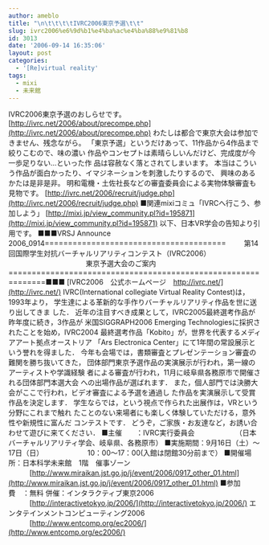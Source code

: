 ```yaml
---
author: ameblo
title: "\n\t\t\t\tIVRC2006東京予選\t\t"
slug: ivrc2006%e6%9d%b1%e4%ba%ac%e4%ba%88%e9%81%b8
id: 3013
date: '2006-09-14 16:35:06'
layout: post
categories:
  - '[Re]virtual reality'
tags:
  - mixi
  - 未来館
---
```


IVRC2006東京予選のおしらせです。 [http://ivrc.net/2006/about/precompe.php](http://ivrc.net/2006/about/precompe.php) わたしは都合で東京大会は参加できません、残念ながら。 「東京予選」というだけあって、11作品から4作品まで絞りこむので、味の濃い 作品やコンセプトは素晴らしいんだけど、完成度が今一歩足りない…といった作 品は容赦なく落とされてしまいます。 本当はこういう作品が面白かったり、イマジネーションを刺激したりするので、 興味のあるかたは是非是非。 明和電機・土佐社長などの審査委員会による実物体験審査も見物です。 [http://ivrc.net/2006/recruit/judge.php](http://ivrc.net/2006/recruit/judge.php) ■関連mixiコミュ「IVRCへ行こう、参加しよう」 [http://mixi.jp/view_community.pl?id=195871](http://mixi.jp/view_community.pl?id=195871) 以下、日本VR学会の告知より引用です。 ■■■VRSJ Announce 2006_0914======================================= 　　 第14回国際学生対抗バーチャルリアリティコンテスト（IVRC2006） 　　　　　　　　　　　東京予選大会のご案内 ==============================================================■■■ [IVRC2006　公式ホームページ　http://ivrc.net/](http://ivrc.net/) IVRC(International collegiate Virtual Reality Contest)は，1993年より， 学生達による革新的な手作りバーチャルリアリティ作品を世に送り出してきま した． 近年の注目すべき成果として，IVRC2005最終選考作品が昨年度に続き，3作品が 米国SIGGRAPH2006 Emerging Technologiesに採択されたことを始め，IVRC2004 最終選考作品「Kobito」が，世界を代表するメディアアート拠点オーストリア 「Ars Electronica Center」にて1年間の常設展示という誉れを得ました． 今年も会場では，書類審査とプレゼンテーション審査の難関を勝ち抜いてきた， 団体部門東京予選作品の実演展示が行われ，第一線のアーティストや学識経験 者による審査が行われ，11月に岐阜県各務原市で開催される団体部門本選大会 への出場作品が選ばれます． また，個人部門では決勝大会がここで行われ，ビデオ審査による予選を通過し た作品を実演展示して受賞作品を決定します． 学生ならでは，という視点で作られた出展作は，VRという分野にこれまで触れ たことのない来場者にも楽しく体験していただける，意外性や新規性に富んだ コンテストです． どうぞ，ご家族・お友達など，お誘い合わせて遊びに来てください． ■主催　　：IVRC実行委員会 　　　　　　（日本バーチャルリアリティ学会、岐阜県、各務原市） ■実施期間：9月16日（土）～17日（日） 　　　　　　10：00～17：00(入館は閉館30分前まで） ■開催場所：日本科学未来館　1階　催事ゾーン 　　　[http://www.miraikan.jst.go.jp/j/event/2006/0917_other_01.html](http://www.miraikan.jst.go.jp/j/event/2006/0917_other_01.html) ■参加費　：無料 併催：インタラクティブ東京2006 　　　[http://interactivetokyo.jp/2006/](http://interactivetokyo.jp/2006/) エンタテインメントコンピューティング2006 　　　[http://www.entcomp.org/ec2006/](http://www.entcomp.org/ec2006/)